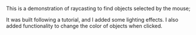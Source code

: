 This is a demonstration of raycasting to find objects selected by the mouse;

It was built following a tutorial, and I added some lighting effects. I also added
functionality to change the color of objects when clicked. 
